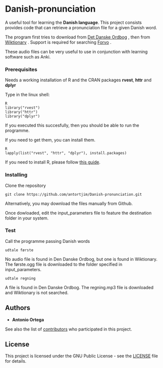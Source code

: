 # Danish-pronunciation

A useful tool for learning the **Danish language**. This project consists provides code that can retrieve a pronunciation file for a given Danish word.

The program first tries to download from [ Det Danske Ordbog](http://ordnet.dk/ddo) , then from [Wiktionary](https://en.wiktionary.org/wiki/Wiktionary:Main_Page) . Support is required for searching [ Forvo](forvo.com) .


These audio files can be very useful to use in conjunction with learning software such as Anki.


### Prerequisites

Needs a working installation of R and the CRAN packages **rvest**, **httr** and **dplyr**

Type in the linux shell:

```
R
library("rvest")
library("httr")
library("dplyr")
```

If you executed this succesfully, then you should be able to run the programme.

If you need to get them, you can install them.

```
R
lapply(list("rvest", "httr", "dplyr"), install.packages)
```

If you need to install R, please follow [this guide](http://a-little-book-of-r-for-bioinformatics.readthedocs.io/en/latest/src/installr.html).

### Installing

Clone the repository

```
git clone https://github.com/antortjim/Danish-pronunciation.git
```
Alternatively, you may download the files manually from Github.

Once dowloaded, edit the input_parameters file to feature the destination folder in your system.

### Test

Call the programme passing Danish words

```
udtale første
```

No audio file is found in Den Danske Ordbog, but one is found in Wiktionary. The første.ogg file is downloaded to the folder specified in input_parameters.

```
udtale regning
```

A file is found in Den Danske Ordbog. The regning.mp3 file is downloaded and Wiktionary is not searched.


## Authors

* **Antonio Ortega**

See also the list of [contributors](https://github.com/your/project/contributors) who participated in this project.

## License

This project is licensed under the GNU Public License - see the [LICENSE](LICENSE) file for details.